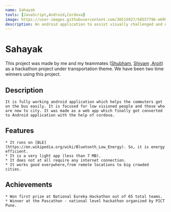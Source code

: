 ```yaml
---
name: Sahayak
tools: [JavaScript,Android,Cordova]
image: https://user-images.githubusercontent.com/36515927/58557796-e699d280-823c-11e9-8bd6-78ab4d4d725e.jpg
description: An android application to assist visually challenged and new people in city travel in public transport.
---
```


# Sahayak

 This project was made by me and my teammates ([Shubham](https://github.com/shubham7298), [Shivam](https://github.com/pathakcodes) ,[Arpit](https://github.com/armish24)) as a hackathon project under transportation theme.
 We have been two time winners using this project.

## Description
	It is fully working android application which helps the commuters get on the bus easily. It is focused for low visioned people and those who are new to city. It was made as a web app which finally got converted to Android application with the help of cordova.

## Features
	* It runs on [BLE](https://en.wikipedia.org/wiki/Bluetooth_Low_Energy). So, it is energy efficient.
	* It is a very light app (less than 7 MB).
	* It does not at all require any internet connection.
	* It works good everywhere,from remote locations to big crowded cities.

## Achievements
	* Won first prize at National Eureka Hackathon out of 65 total teams.
	* Winner at the Pascathon - national level hackathon organized by PICT Pune.
